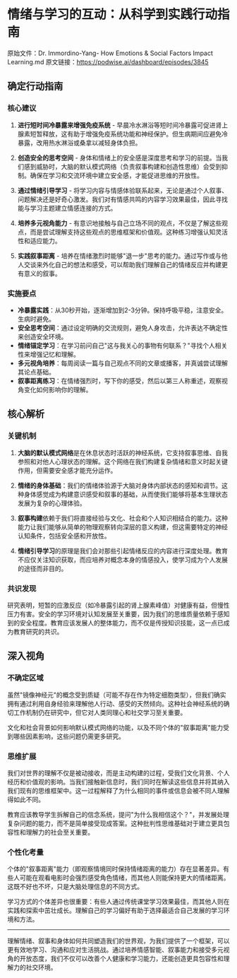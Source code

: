 # 情绪与学习的互动：从科学到实践行动指南

原始文件：Dr. Immordino-Yang- How Emotions & Social Factors Impact Learning.md
原文链接：https://podwise.ai/dashboard/episodes/3845

## 确定行动指南

### 核心建议
1. **进行短时间冷暴露来增强免疫系统** - 早晨冷水淋浴等短时间冷暴露可促进肾上腺素短暂释放，这有助于增强免疫系统功能和神经保护。但生病期间应避免冷暴露，改用热水淋浴或桑拿以减轻身体负担。

2. **创造安全的思考空间** - 身体和情绪上的安全感是深度思考和学习的前提。当我们感到威胁时，大脑的默认模式网络（负责叙事构建和创造性思维）会受到抑制。确保在学习和交流环境中建立安全感，才能促进思维的开放性。

3. **通过情绪引导学习** - 将学习内容与情感体验联系起来，无论是通过个人叙事、问题解决还是好奇心激发。我们对有情感共鸣的内容学习效果最佳，因此寻找能与学习主题建立情感连接的方式。

4. **培养多元视角能力** - 有意识地接触与自己立场不同的观点，不仅是了解这些观点，而是尝试理解支持这些观点的思维框架和价值观。这种练习增强认知灵活性和适应能力。

5. **实践叙事距离** - 培养在情绪激烈时能够"退一步"思考的能力。通过写作或与他人交谈来外化自己的想法和感受，可以帮助我们理解自己的情绪反应并构建更有意义的叙事。

### 实施要点
- **冷暴露实践**：从30秒开始，逐渐增加到2-3分钟。保持呼吸平稳，注意安全。生病时避免。
- **安全思考空间**：通过设定明确的交流规则，避免人身攻击，允许表达不确定性来创造安全环境。
- **情绪锚定学习**：在学习前问自己"这与我关心的事物有何联系？"寻找个人相关性来增强记忆和理解。
- **多元视角培养**：每周阅读一篇与自己观点不同的文章或播客，并真诚尝试理解其论点基础。
- **叙事距离练习**：在情绪强烈时，写下你的感受，然后以第三人称重述，观察视角变化如何影响你的理解。

## 核心解析

### 关键机制
1. **大脑的默认模式网络**是在休息状态时活跃的神经系统，它支持叙事思维、自我参照和对他人心理状态的理解。这个网络在我们构建复杂情绪和意义时起关键作用，但需要安全感才能充分运作。

2. **情绪的身体基础**：我们的情绪体验源于大脑对身体内部状态的感知和调节。这种身体感觉成为构建意识感受和叙事的基础，从而使我们能够将基本生理状态发展为复杂的心理体验。

3. **叙事构建**依赖于我们将直接经验与文化、社会和个人知识相结合的能力。这种能力让我们能够从简单的物理观察转向深层的意义构建，但这需要特定的神经认知条件，包括安全感和开放性。

4. **情绪引导学习**的原理是我们会对那些引起情绪反应的内容进行深度处理。教育不应仅关注知识获取，而应培养对概念本身的情感投入，使学习成为个人发展的途径而非目的。

### 共识发现
研究表明，短暂的应激反应（如冷暴露引起的肾上腺素峰值）对健康有益，但慢性压力有害。安全的学习环境对认知发展至关重要，因为我们的思维质量依赖于感知到的安全程度。教育应该发展人的整体能力，而不仅是传授知识技能，这一点已成为教育研究的共识。

## 深入视角

### 不确定区域
虽然"镜像神经元"的概念受到质疑（可能不存在作为特定细胞类型），但我们确实拥有通过利用自身经验来理解他人行动、感受的天然倾向。这种社会神经系统的确切工作机制仍在研究中，但它对人类同理心和社交学习至关重要。

文化和社会背景如何影响默认模式网络的功能，以及不同个体的"叙事距离"能力受到哪些因素影响，这些问题仍需更多研究。

### 思维扩展
我们对世界的理解不仅是被动接收，而是主动构建的过程，受我们文化背景、个人经历和价值观的影响。当我们接触新信息时，我们同时在解读这些信息并将其纳入我们现有的思维框架中。这一过程解释了为什么相同的事件或信息会被不同人理解得如此不同。

教育应该教导学生拆解自己的信念系统，提问"为什么我相信这个？"，并发展处理复杂问题的能力，而不是简单接受现成答案。这种批判性思维基础对于建立更具包容性和理解力的社会至关重要。

### 个性化考量
个体的"叙事距离"能力（即观察情境同时保持情绪距离的能力）存在显著差异。有些人可能在观看电影时会强烈感受角色情绪，而其他人则能保持更大的情绪距离。这既不好也不坏，只是大脑处理信息的不同方式。

学习方式的个体差异也很重要：有些人通过传统课堂学习效果最佳，而其他人则在实践和探索中茁壮成长。理解自己的学习偏好有助于选择最适合自己发展的学习环境和方法。

---

理解情绪、叙事和身体如何共同塑造我们的世界观，为我们提供了一个框架，可以更有效地学习、沟通和应对生活挑战。通过培养情感智能、叙事能力和接受多元视角的开放态度，我们不仅可以改善个人健康和学习能力，还能创造更具包容性和理解力的社交环境。
